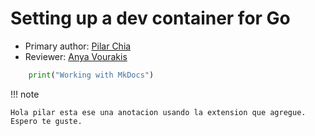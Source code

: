 # Setting up a dev container for Go

* Primary author: [Pilar Chia](https://github.com/mchia157)
* Reviewer: [Anya Vourakis](https://github.com/v-anya)

```py 
    print("Working with MkDocs")
```
!!! note

    Hola pilar esta ese una anotacion usando la extension que agregue. Espero te guste.
